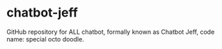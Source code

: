 # chatbot-jeff
GitHub repository for ALL chatbot, formally known as Chatbot Jeff, code name: special octo doodle.
